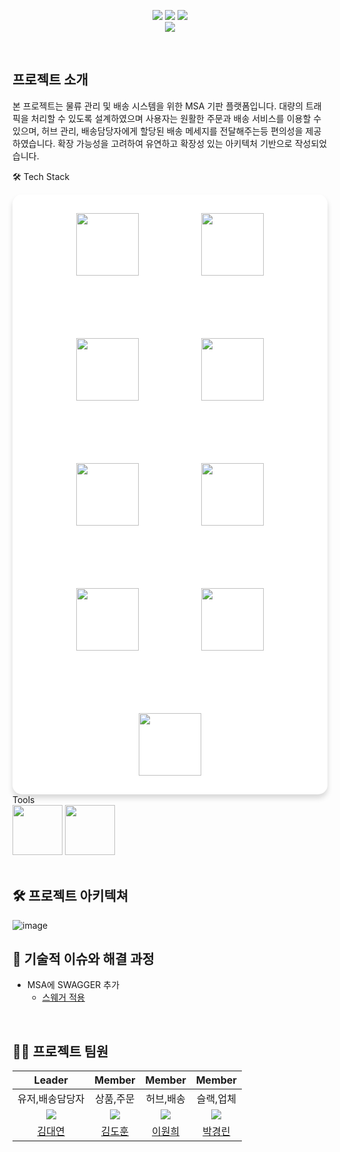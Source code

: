 <div align="center">

[<img src="https://img.shields.io/badge/-readme.md-important?style=flat&logo=google-chrome&logoColor=white" />]() [<img src="https://img.shields.io/badge/-tech blog-blue?style=flat&logo=google-chrome&logoColor=white" />]() [<img src="https://img.shields.io/badge/release-v1.0.0-yellow?style=flat&logo=google-chrome&logoColor=white" />]() 
<br/> [<img src="https://img.shields.io/badge/프로젝트 기간-2025.03.11~2025.03.25-green?style=flat&logo=&logoColor=white" />]()

</div> 

<br />

## 프로젝트 소개
본 프로젝트는 물류 관리 및 배송 시스템을 위한 MSA 기판 플랫폼입니다. 
대량의 트래픽을 처리할 수 있도록 설계하였으며 사용자는 원활한 주문과 배송 서비스를 이용할 수 있으며, 허브 관리, 배송담당자에게 할당된 배송 메세지를 전달해주는등 편의성을 제공하였습니다. 
확장 가능성을 고려하여 유연하고 확장성 있는 아키텍처 기반으로 작성되었습니다. 
<br />

🛠 Tech Stack
<div align="center" style="background-color: white; padding: 30px; border-radius: 15px; box-shadow: 0 6px 8px rgba(0,0,0,0.15); display: flex; flex-wrap: wrap; justify-content: center; align-items: center; gap: 100px;">
    <img src="https://github.com/kim946509/img/blob/main/kafka.png?raw=true" width="100" height="100" style="transition: transform 0.3s ease;">
    <img src="https://github.com/kim946509/img/blob/main/mariadb.png?raw=true" width="100" height="100" style="transition: transform 0.3s ease;">
    <img src="https://github.com/kim946509/img/blob/main/openfeign.png?raw=true" width="100" height="100" style="transition: transform 0.3s ease;">
    <img src="https://github.com/kim946509/img/blob/main/postman.png?raw=true" width="100" height="100" style="transition: transform 0.3s ease;">
    <img src="https://github.com/kim946509/img/blob/main/redis.png?raw=true" width="100" height="100" style="transition: transform 0.3s ease;">
    <img src="https://github.com/kim946509/img/blob/main/slack.png?raw=true" width="100" height="100" style="transition: transform 0.3s ease;">
    <img src="https://github.com/kim946509/img/blob/main/springcloud.png?raw=true" width="100" height="100" style="transition: transform 0.3s ease;">
    <img src="https://github.com/kim946509/img/blob/main/swagger.png?raw=true" width="100" height="100" style="transition: transform 0.3s ease;">
    <img src="https://github.com/kim946509/img/blob/main/zipkin.png?raw=true" width="100" height="100" style="transition: transform 0.3s ease;">

</div>
Tools
<div>
<img src="https://github.com/yewon-Noh/readme-template/blob/main/skills/Github.png?raw=true" width="80">
<img src="https://github.com/yewon-Noh/readme-template/blob/main/skills/Notion.png?raw=true" width="80">
</div>

<br />

## 🛠️ 프로젝트 아키텍쳐
![image](https://github.com/user-attachments/assets/23ca4060-4c0a-4ff9-816e-3bdf8594edcb)
<br />

## 🤔 기술적 이슈와 해결 과정
- MSA에 SWAGGER 추가
   - [스웨거 적용](https://agongstory.tistory.com/51)


<br />

## 💁‍♂️ 프로젝트 팀원
|Leader|Member|Member|Member|
|:---:|:---:|:---:|:---:|
|유저,배송담당자|상품,주문|허브,배송|슬랙,업체|
| ![](https://github.com/kim946509.png?size=120) | ![](https://github.com/kdh610.png?size=120) | ![](https://github.com/Leewon2.png?size=120)|![](https://github.com/pkl0912.png?size=120) |
|[김대연](https://github.com/asqwklop12)|[김도훈](https://github.com/kdh610)|[이원희](https://github.com/Leewon2)|[박경린](https://github.com/pkl0912)|
